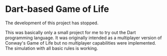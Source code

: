 Dart-based Game of Life
====================

The development of this project has stopped.

This was basically only a small project for me to try out the Dart programming language.
It was originally intended as a multiplayer version of Conway's Game of Life but no multiplayer capabilities were implemented.
The simulation with all basic rules is working.
